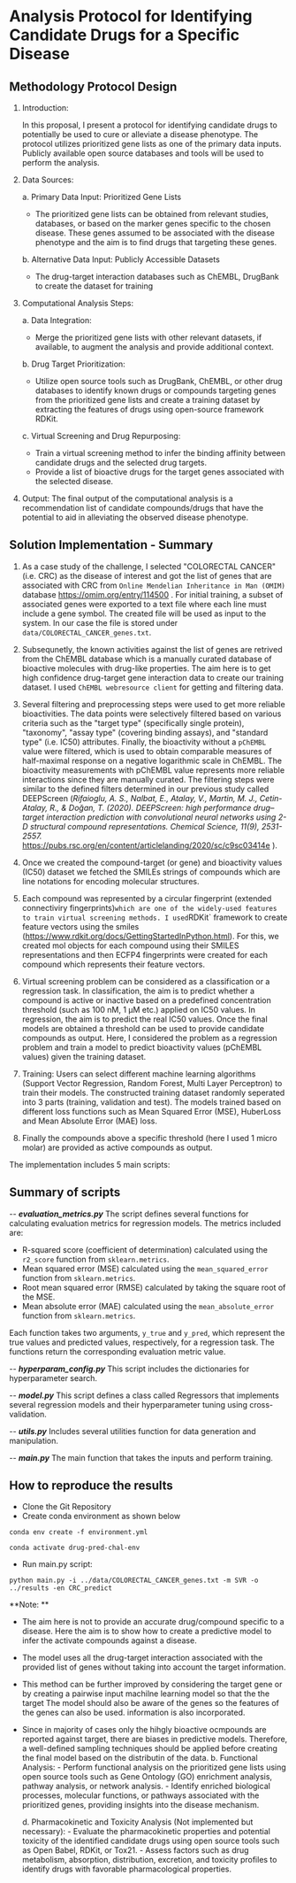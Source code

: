 # Analysis Protocol for Identifying Candidate Drugs for a Specific Disease

## Methodology Protocol Design

1. Introduction:

   In this proposal, I present a protocol for identifying candidate drugs to potentially be used to cure or alleviate a disease phenotype. The protocol utilizes prioritized gene lists as one of the primary data inputs. Publicly available open source databases and tools will be used to perform the analysis.

2. Data Sources:
   
   a. Primary Data Input: Prioritized Gene Lists
      - The prioritized gene lists can be obtained from relevant studies, databases, or based on the marker genes specific to the chosen disease. These genes assumed to be associated with the disease phenotype and the aim is to find drugs that targeting these genes. 

   b. Alternative Data Input: Publicly Accessible Datasets
      - The drug-target interaction databases such as ChEMBL, DrugBank to create the dataset for training

3. Computational Analysis Steps:

   a. Data Integration:
      - Merge the prioritized gene lists with other relevant datasets, if available, to augment the analysis and provide additional context.

   b. Drug Target Prioritization:
      - Utilize open source tools such as DrugBank, ChEMBL, or other drug databases to identify known drugs or compounds targeting genes from the prioritized gene lists and create a training dataset by extracting the features of drugs using open-source framework RDKit.
    
   c. Virtual Screening and Drug Repurposing:
      - Train a virtual screening method to infer the binding affinity between candidate drugs and the selected drug targets.
      - Provide a list of bioactive drugs for the target genes associated with the selected disease.

5. Output:
   The final output of the computational analysis is a recommendation list of candidate compounds/drugs that have the potential to aid in alleviating the observed disease phenotype.

## Solution Implementation - Summary

1. As a case study of the challenge, I selected "COLORECTAL CANCER" (i.e. CRC) as the disease of interest and got the list of genes that are associated with CRC from  `Online Mendelian Inheritance in Man (OMIM)` database https://omim.org/entry/114500 . For initial training, a subset of associated genes were exported to a text file where each line must include a gene symbol. The created file will be used as input to the system. In our case the file is stored under `data/COLORECTAL_CANCER_genes.txt`. 

2. Subsequnetly, the known activities against the list of genes are retrived from the ChEMBL database which is a manually curated database of bioactive molecules with drug-like properties. The aim here is to get high confidence drug-target gene interaction data to create our training dataset. I used `ChEMBL webresource client` for getting and filtering data. 

3. Several filtering and preprocessing steps were used to get more reliable bioactivities. The data points were selectively filtered based on various criteria such as the "target type" (specifically single protein), "taxonomy", "assay type" (covering binding assays), and "standard type" (i.e. IC50) attributes. Finally, the bioactivity without a `pChEMBL` value were filtered, which is used to obtain comparable measures of half-maximal response on a negative logarithmic scale in ChEMBL. The bioactivity measurements with pChEMBL value represents more reliable interactions since they are manually curated. The filtering steps were similar to the defined filters determined in our previous study called DEEPScreen (_Rifaioglu, A. S., Nalbat, E., Atalay, V., Martin, M. J., Cetin-Atalay, R., & Doğan, T. (2020). DEEPScreen: high performance drug–target interaction prediction with convolutional neural networks using 2-D structural compound representations. Chemical Science, 11(9), 2531-2557._ https://pubs.rsc.org/en/content/articlelanding/2020/sc/c9sc03414e ).

4. Once we created the compound-target (or gene) and bioactivity values (IC50) dataset we fetched the SMILEs strings of compounds which are line notations for encoding molecular structures.
  
5. Each compound was represented by a circular fingerprint (extended connectiviry fingerprints)` which are one of the widely-used features to train virtual screening methods. I used `RDKit` framework to create feature vectors using the smiles (https://www.rdkit.org/docs/GettingStartedInPython.html). For this, we created mol objects for each compound using their SMILES representations and then ECFP4 fingerprints were created for each compound which represents their feature vectors.

6. Virtual screening problem can be considered as a classification or a regression task. In classification, the aim is to predict whether a compound is active or inactive based on a predefined concentration threshold (such as 100 nM, 1 µM etc.) applied on IC50 values. In regression, the aim is to predict the real IC50 values. Once the final models are obtained a threshold can be used to provide candidate compounds as output. Here, I considered the problem as a regression problem and train a model to predict bioactivity values (pChEMBL values) given the training dataset.

7. Training: Users can select different machine learning algorithms (Support Vector Regression, Random Forest, Multi Layer Perceptron) to train their models. The constructed training dataset randomly seperated into 3 parts (training, validation and test). The models trained based on different loss functions such as Mean Squared Error (MSE), HuberLoss and Mean Absolute Error (MAE) loss.

8. Finally the compounds above a specific threshold (here I used 1 micro molar) are provided as active compounds as output.

The implementation includes 5 main scripts:

## Summary of scripts

-- **_evaluation_metrics.py_**
The script defines several functions for calculating evaluation metrics for regression models. The metrics included are:

- R-squared score (coefficient of determination) calculated using the `r2_score` function from `sklearn.metrics`.
- Mean squared error (MSE) calculated using the `mean_squared_error` function from `sklearn.metrics`.
- Root mean squared error (RMSE) calculated by taking the square root of the MSE.
- Mean absolute error (MAE) calculated using the `mean_absolute_error` function from `sklearn.metrics`.

Each function takes two arguments, `y_true` and `y_pred`, which represent the true values and predicted values, respectively, for a regression task. The functions return the corresponding evaluation metric value.

-- **_hyperparam_config.py_**
This script includes the dictionaries for hyperparameter search.

-- **_model.py_**
This script defines a class called Regressors that implements several regression models and their hyperparameter tuning using cross-validation. 

-- **_utils.py_**
Includes several utilities function for data generation and manipulation. 

-- **_main.py_**
The main function that takes the inputs and perform training.

## How to reproduce the results

- Clone the Git Repository
- Create conda environment as shown below
```
conda env create -f environment.yml

conda activate drug-pred-chal-env
```
- Run main.py script:
```
python main.py -i ../data/COLORECTAL_CANCER_genes.txt -m SVR -o ../results -en CRC_predict
```



**Note: **
- The aim here is not to provide an accurate drug/compound specific to a disease. Here the aim is to show how to create a predictive model to infer the activate compounds against a disease.

- The model uses all the drug-target interaction associated with the provided list of genes without taking into account the target information. 

- This method can be further improved by considering the target gene or by creating a pairwise input machilne learning model so that the the target The model should also be aware of the genes so the features of the genes can also be used. 
information is also incorporated. 

- Since in majority of cases only the hihgly bioactive ocmpounds are reported against target, there are biases in predictive models. Therefore, a well-defined sampling techniques should be applied before creating the final model based on the distributin of the data.
   b. Functional Analysis:
      - Perform functional analysis on the prioritized gene lists using open source tools such as Gene Ontology (GO) enrichment analysis, pathway analysis, or network analysis.
      - Identify enriched biological processes, molecular functions, or pathways associated with the prioritized genes, providing insights into the disease mechanism.


   d. Pharmacokinetic and Toxicity Analysis (Not implemented but necessary):
      - Evaluate the pharmacokinetic properties and potential toxicity of the identified candidate drugs using open source tools such as Open Babel, RDKit, or Tox21.
      - Assess factors such as drug metabolism, absorption, distribution, excretion, and toxicity profiles to identify drugs with favorable pharmacological properties.
      
